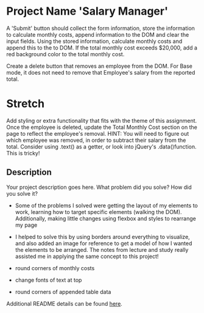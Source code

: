 # Project Name 'Salary Manager'

A 'Submit' button should collect the form information, store the information to calculate monthly costs, append information to the DOM and clear the input fields. Using the stored information, calculate monthly costs and append this to the to DOM. If the total monthly cost exceeds $20,000, add a red background color to the total monthly cost.

Create a delete button that removes an employee from the DOM. For Base mode, it does not need to remove that Employee's salary from the reported total.

# Stretch

Add styling or extra functionality that fits with the theme of this assignment.
Once the employee is deleted, update the Total Monthly Cost section on the page to reflect the employee's removal. HINT: You will need to figure out which employee was removed, in order to subtract their salary from the total. Consider using .text() as a getter, or look into jQuery's .data()function. This is tricky!

## Description

Your project description goes here. What problem did you solve? How did you solve it?

- Some of the problems I solved were getting the layout of my elements to work, learning how to target specific elements (walking the DOM). Additionally, making little changes using flexbox and styles to rearrange my page
- I helped to solve this by using borders around everything to visualize, and also added an image for reference to get a model of how I wanted the elements to be arranged. The notes from lecture and study really assisted me in applying the same concept to this project!



- round corners of monthly costs
- change fonts of text at top
- round corners of appended table data


Additional README details can be found [here](https://github.com/PrimeAcademy/readme-template/blob/master/README.md).
